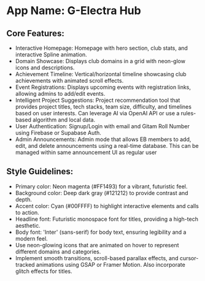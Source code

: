 # **App Name**: G-Electra Hub

## Core Features:

- Interactive Homepage: Homepage with hero section, club stats, and interactive Spline animation.
- Domain Showcase: Displays club domains in a grid with neon-glow icons and descriptions.
- Achievement Timeline: Vertical/horizontal timeline showcasing club achievements with animated scroll effects.
- Event Registrations: Displays upcoming events with registration links, allowing admins to add/edit events.
- Intelligent Project Suggestions: Project recommendation tool that provides project titles, tech stacks, team size, difficulty, and timelines based on user interests. Can leverage AI via OpenAI API or use a rules-based algorithm and local data.
- User Authentication: Signup/Login with email and Gitam Roll Number using Firebase or Supabase Auth.
- Admin Announcements: Admin mode that allows EB members to add, edit, and delete announcements using a real-time database. This can be managed within same announcement UI as regular user

## Style Guidelines:

- Primary color: Neon magenta (#FF1493) for a vibrant, futuristic feel.
- Background color: Deep dark gray (#121212) to provide contrast and depth.
- Accent color: Cyan (#00FFFF) to highlight interactive elements and calls to action.
- Headline font: Futuristic monospace font for titles, providing a high-tech aesthetic.
- Body font: 'Inter' (sans-serif) for body text, ensuring legibility and a modern feel.
- Use neon-glowing icons that are animated on hover to represent different domains and categories.
- Implement smooth transitions, scroll-based parallax effects, and cursor-tracked animations using GSAP or Framer Motion. Also incorporate glitch effects for titles.